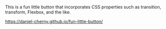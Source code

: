 This is a fun little button that incorporates CSS properties such as transition, transform, Flexbox, and the like.

https://daniel-cherny.github.io/fun-little-button/
